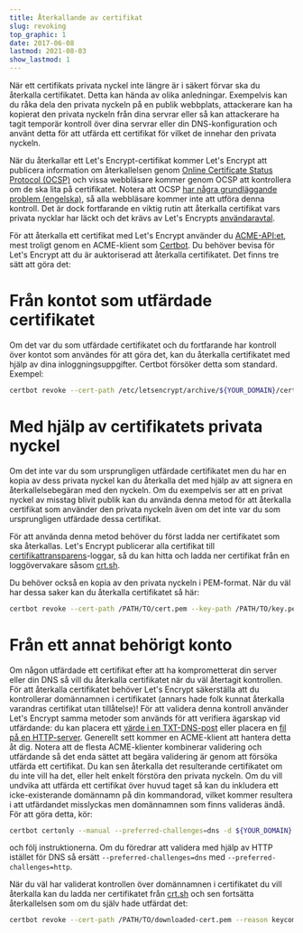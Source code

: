 ```yaml
---
title: Återkallande av certifikat
slug: revoking
top_graphic: 1
date: 2017-06-08
lastmod: 2021-08-03
show_lastmod: 1
---
```



När ett certifikats privata nyckel inte längre är i säkert förvar ska du återkalla certifikatet. Detta kan hända av olika anledningar. Exempelvis kan du råka dela den privata nyckeln på en publik webbplats, attackerare kan ha kopierat den privata nyckeln från dina servrar eller så kan attackerare ha tagit temporär kontroll över dina servrar eller din DNS-konfiguration och använt detta för att utfärda ett certifikat för vilket de innehar den privata nyckeln.

När du återkallar ett Let's Encrypt-certifikat kommer Let's Encrypt att publicera information om återkallelsen genom [Online Certificate Status Protocol (OCSP)](https://en.wikipedia.org/wiki/Online_Certificate_Status_Protocol) och vissa webbläsare kommer genom OCSP att kontrollera om de ska lita på certifikatet. Notera att OCSP [har några grundläggande problem (engelska)](https://www.imperialviolet.org/2011/03/18/revocation.html), så alla webbläsare kommer inte att utföra denna kontroll. Det är dock fortfarande en viktig rutin att återkalla certifikat vars privata nycklar har läckt och det krävs av Let's Encrypts [användaravtal](/repository).

För att återkalla ett certifikat med Let's Encrypt använder du [ACME-API:et](https://github.com/letsencrypt/boulder/blob/master/docs/acme-divergences.md), mest troligt genom en ACME-klient som [Certbot](https://certbot.eff.org/). Du behöver bevisa för Let's Encrypt att du är auktoriserad att återkalla certifikatet. Det finns tre sätt att göra det:

# Från kontot som utfärdade certifikatet

Om det var du som utfärdade certifikatet och du fortfarande har kontroll över kontot som användes för att göra det, kan du återkalla certifikatet med hjälp av dina inloggningsuppgifter. Certbot försöker detta som standard. Exempel:

```bash
certbot revoke --cert-path /etc/letsencrypt/archive/${YOUR_DOMAIN}/cert1.pem --reason keycompromise
```

# Med hjälp av certifikatets privata nyckel

Om det inte var du som ursprungligen utfärdade certifikatet men du har en kopia av dess privata nyckel kan du återkalla det med hjälp av att signera en återkallelsebegäran med den nyckeln. Om du exempelvis ser att en privat nyckel av misstag blivit publik kan du använda denna metod för att återkalla certifikat som använder den privata nyckeln även om det inte var du som ursprungligen utfärdade dessa certifikat.

För att använda denna metod behöver du först ladda ner certifikatet som ska återkallas. Let's Encrypt publicerar alla certifikat till [certifikattransparens](https://www.certificate-transparency.org/)-loggar, så du kan hitta och ladda ner certifikat från en loggövervakare såsom [crt.sh](https://crt.sh/).

Du behöver också en kopia av den privata nyckeln i PEM-format. När du väl har dessa saker kan du återkalla certifikatet så här:

```bash
certbot revoke --cert-path /PATH/TO/cert.pem --key-path /PATH/TO/key.pem --reason keycompromise
```

# Från ett annat behörigt konto

Om någon utfärdade ett certifikat efter att ha komprometterat din server eller din DNS så vill du återkalla certifikatet när du väl återtagit kontrollen. För att återkalla certifikatet behöver Let's Encrypt säkerställa att du kontrollerar domännamnen i certifikatet (annars hade folk kunnat återkalla varandras certifikat utan tillåtelse)! För att validera denna kontroll använder Let's Encrypt samma metoder som används för att verifiera ägarskap vid utfärdande: du kan placera ett [värde i en TXT-DNS-post](https://tools.ietf.org/html/rfc8555#section-8.4) eller placera en [fil på en HTTP-server](https://tools.ietf.org/html/rfc8555#section-8.3). Generellt sett kommer en ACME-klient att hantera detta åt dig. Notera att de flesta ACME-klienter kombinerar validering och utfärdande så det enda sättet att begära validering är genom att försöka utfärda ett certifikat. Du kan sen återkalla det resulterande certifikatet om du inte vill ha det, eller helt enkelt förstöra den privata nyckeln. Om du vill undvika att utfärda ett certifikat över huvud taget så kan du inkludera ett icke-existerande domännamn på din kommandorad, vilket kommer resultera i att utfärdandet misslyckas men domännamnen som finns valideras ändå. För att göra detta, kör:

```bash
certbot certonly --manual --preferred-challenges=dns -d ${YOUR_DOMAIN} -d nonexistent.${YOUR_DOMAIN}
```

och följ instruktionerna. Om du föredrar att validera med hjälp av HTTP istället för DNS så ersätt `--preferred-challenges=dns` med `--preferred-challenges=http`.

När du väl har validerat kontrollen över domännamnen i certifikatet du vill återkalla kan du ladda ner certifikatet från [crt.sh](https://crt.sh/) och sen fortsätta återkallelsen som om du själv hade utfärdat det:

```bash
certbot revoke --cert-path /PATH/TO/downloaded-cert.pem --reason keycompromise
```

